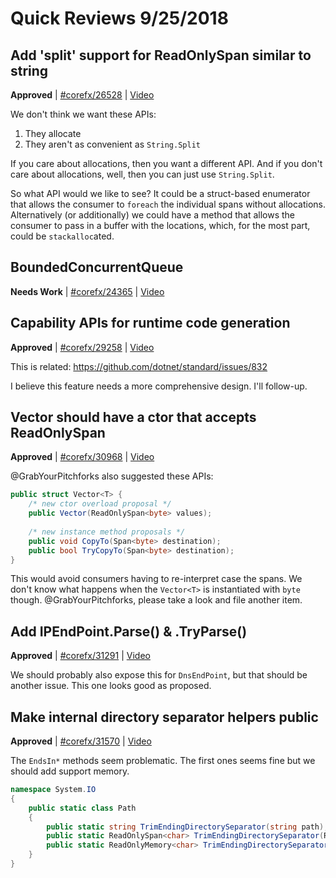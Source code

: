 # Quick Reviews 9/25/2018

## Add 'split' support for ReadOnlySpan<char> similar to string

**Approved** | [#corefx/26528](https://github.com/dotnet/corefx/issues/26528#issuecomment-424438136) | [Video](https://www.youtube.com/watch?v=nJleHEiiX14&t=0h-41m-28s)

We don't think we want these APIs:

1. They allocate
2. They aren't as convenient as `String.Split`

If you care about allocations, then you want a different API. And if you don't care about allocations, well, then you can just use `String.Split`.

So what API would we like to see? It could be a struct-based enumerator that allows the consumer to `foreach` the individual spans without allocations. Alternatively (or additionally) we could have a method that allows the consumer to pass in a buffer with the locations, which, for the most part, could be `stackalloc`ated.
## BoundedConcurrentQueue<T>

**Needs Work** | [#corefx/24365](https://github.com/dotnet/corefx/issues/24365) | [Video](https://www.youtube.com/watch?v=nJleHEiiX14&t=0h40m55s)

## Capability APIs for runtime code generation

**Approved** | [#corefx/29258](https://github.com/dotnet/corefx/issues/29258#issuecomment-424442400) | [Video](https://www.youtube.com/watch?v=nJleHEiiX14&t=0h46m33s)

This is related: https://github.com/dotnet/standard/issues/832

I believe this feature needs a more comprehensive design. I'll follow-up.
## Vector<T> should have a ctor that accepts ReadOnlySpan<T>

**Approved** | [#corefx/30968](https://github.com/dotnet/corefx/issues/30968#issuecomment-424448085) | [Video](https://www.youtube.com/watch?v=nJleHEiiX14&t=0h53m49s)

@GrabYourPitchforks also suggested these APIs:

```cs
public struct Vector<T> {
    /* new ctor overload proposal */
    public Vector(ReadOnlySpan<byte> values);
   
    /* new instance method proposals */
    public void CopyTo(Span<byte> destination);
    public bool TryCopyTo(Span<byte> destination);
}
```

This would avoid consumers having to re-interpret case the spans. We don't know what happens when the `Vector<T>` is instantiated with `byte` though.  @GrabYourPitchforks, please take a look and file another item.
## Add IPEndPoint.Parse() & .TryParse()

**Approved** | [#corefx/31291](https://github.com/dotnet/corefx/issues/31291#issuecomment-424450665) | [Video](https://www.youtube.com/watch?v=nJleHEiiX14&t=1h9m40s)

We should probably also expose this for `DnsEndPoint`, but that should be another issue. This one looks good as proposed.
## Make internal directory separator helpers public

**Approved** | [#corefx/31570](https://github.com/dotnet/corefx/issues/31570#issuecomment-424461314) | [Video](https://www.youtube.com/watch?v=nJleHEiiX14&t=1h17m49s)

The `EndsIn*` methods seem problematic. The first ones seems fine but we should add support memory.

```c#
namespace System.IO
{
    public static class Path
    {
        public static string TrimEndingDirectorySeparator(string path);
        public static ReadOnlySpan<char> TrimEndingDirectorySeparator(ReadOnlySpan<char> path);
        public static ReadOnlyMemory<char> TrimEndingDirectorySeparator(ReadOnlyMemory<char> path);
    }
}
```

